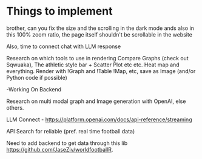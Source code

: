 # Things to implement

brother, can you fix the size and the scrolling in the dark mode ands also in this 100% zoom ratio, the page itself  shouldn't be scrollable in the website

Also, time to connect chat with LLM response

Research on which tools to use in rendering Compare Graphs (check out Sqwuaka), The athletic style bar + Scatter Plot etc etc. Heat map and everything. Render with !Graph and !Table !Map, etc, save as Image (and/or Python code if possible)


-Working On Backend


Research on multi modal graph and Image generation with OpenAI, else others.

LLM Connect - https://platform.openai.com/docs/api-reference/streaming

API Search for reliable (pref. real time football data)

Need to add backend to get data through this lib https://github.com/JaseZiv/worldfootballR.

